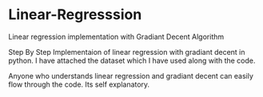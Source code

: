 # Linear-Regresssion
Linear regression implementation with Gradiant Decent Algorithm

Step By Step Implementaion of linear regression with gradiant decent in python. I have attached
the dataset which I have used along with the code. 

Anyone who understands linear regression and gradiant decent can easily flow through the code. Its
self explanatory.
